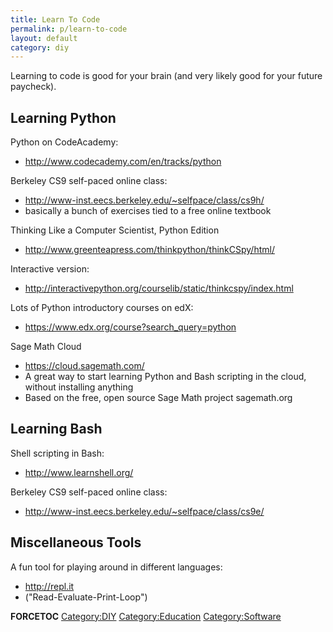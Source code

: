 ```yaml
---
title: Learn To Code
permalink: p/learn-to-code
layout: default
category: diy
---
```


Learning to code is good for your brain (and very likely good for your future paycheck).

Learning Python
---------------

Python on CodeAcademy:

-   <http://www.codecademy.com/en/tracks/python>

Berkeley CS9 self-paced online class:

-   <http://www-inst.eecs.berkeley.edu/~selfpace/class/cs9h/>
-   basically a bunch of exercises tied to a free online textbook

Thinking Like a Computer Scientist, Python Edition

-   <http://www.greenteapress.com/thinkpython/thinkCSpy/html/>

Interactive version:

-   <http://interactivepython.org/courselib/static/thinkcspy/index.html>

Lots of Python introductory courses on edX:

-   <https://www.edx.org/course?search_query=python>

Sage Math Cloud

-   <https://cloud.sagemath.com/>
-   A great way to start learning Python and Bash scripting in the cloud, without installing anything
-   Based on the free, open source Sage Math project sagemath.org

Learning Bash
-------------

Shell scripting in Bash:

-   <http://www.learnshell.org/>

Berkeley CS9 self-paced online class:

-   <http://www-inst.eecs.berkeley.edu/~selfpace/class/cs9e/>

Miscellaneous Tools
-------------------

A fun tool for playing around in different languages:

-   <http://repl.it>
-   ("Read-Evaluate-Print-Loop")

__FORCETOC__ [Category:DIY](/Category:DIY "wikilink") [Category:Education](/Category:Education "wikilink") [Category:Software](/Category:Software "wikilink")
